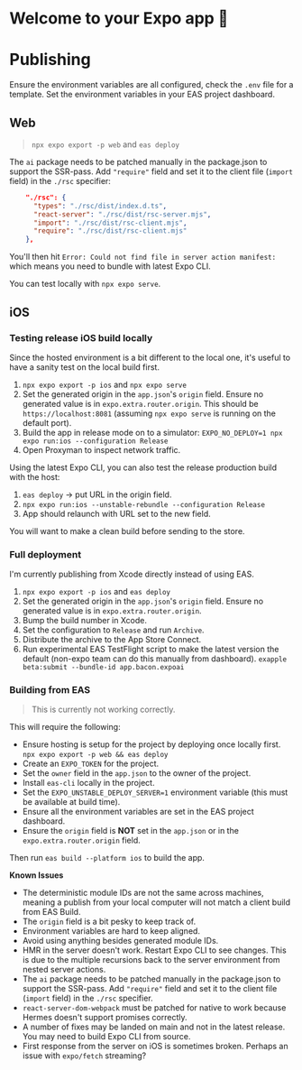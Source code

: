 # Welcome to your Expo app 👋

# Publishing

Ensure the environment variables are all configured, check the `.env` file for a template. Set the environment variables in your EAS project dashboard.

## Web

> `npx expo export -p web` and `eas deploy`

The `ai` package needs to be patched manually in the package.json to support the SSR-pass. Add `"require"` field and set it to the client file (`import` field) in the `./rsc` specifier:

```json
    "./rsc": {
      "types": "./rsc/dist/index.d.ts",
      "react-server": "./rsc/dist/rsc-server.mjs",
      "import": "./rsc/dist/rsc-client.mjs",
      "require": "./rsc/dist/rsc-client.mjs"
    },
```

You'll then hit `Error: Could not find file in server action manifest:` which means you need to bundle with latest Expo CLI.

You can test locally with `npx expo serve`.

## iOS

### Testing release iOS build locally

Since the hosted environment is a bit different to the local one, it's useful to have a sanity test on the local build first.

1. `npx expo export -p ios` and `npx expo serve`
2. Set the generated origin in the `app.json`'s `origin` field. Ensure no generated value is in `expo.extra.router.origin`. This should be `https://localhost:8081` (assuming `npx expo serve` is running on the default port).
3. Build the app in release mode on to a simulator: `EXPO_NO_DEPLOY=1 npx expo run:ios --configuration Release`
4. Open Proxyman to inspect network traffic.

Using the latest Expo CLI, you can also test the release production build with the host:

1. `eas deploy` -> put URL in the origin field.
2. `npx expo run:ios --unstable-rebundle --configuration Release`
3. App should relaunch with URL set to the new field.

You will want to make a clean build before sending to the store.

### Full deployment

I'm currently publishing from Xcode directly instead of using EAS.

1. `npx expo export -p ios` and `eas deploy`
2. Set the generated origin in the `app.json`'s `origin` field. Ensure no generated value is in `expo.extra.router.origin`.
3. Bump the build number in Xcode.
4. Set the configuration to `Release` and run `Archive`.
5. Distribute the archive to the App Store Connect.
6. Run experimental EAS TestFlight script to make the latest version the default (non-expo team can do this manually from dashboard). `exapple beta:submit --bundle-id app.bacon.expoai`

### Building from EAS

> This is currently not working correctly.

This will require the following:

- Ensure hosting is setup for the project by deploying once locally first. `npx expo export -p web && eas deploy`
- Create an `EXPO_TOKEN` for the project.
- Set the `owner` field in the `app.json` to the owner of the project.
- Install `eas-cli` locally in the project.
- Set the `EXPO_UNSTABLE_DEPLOY_SERVER=1` environment variable (this must be available at build time).
- Ensure all the environment variables are set in the EAS project dashboard.
- Ensure the `origin` field is **NOT** set in the `app.json` or in the `expo.extra.router.origin` field.

Then run `eas build --platform ios` to build the app.

**Known Issues**

- The deterministic module IDs are not the same across machines, meaning a publish from your local computer will not match a client build from EAS Build.
- The `origin` field is a bit pesky to keep track of.
- Environment variables are hard to keep aligned.
- Avoid using anything besides generated module IDs.
- HMR in the server doesn't work. Restart Expo CLI to see changes. This is due to the multiple recursions back to the server environment from nested server actions.
- The `ai` package needs to be patched manually in the package.json to support the SSR-pass. Add `"require"` field and set it to the client file (`import` field) in the `./rsc` specifier.
- `react-server-dom-webpack` must be patched for native to work because Hermes doesn't support promises correctly.
- A number of fixes may be landed on main and not in the latest release. You may need to build Expo CLI from source.
- First response from the server on iOS is sometimes broken. Perhaps an issue with `expo/fetch` streaming?
